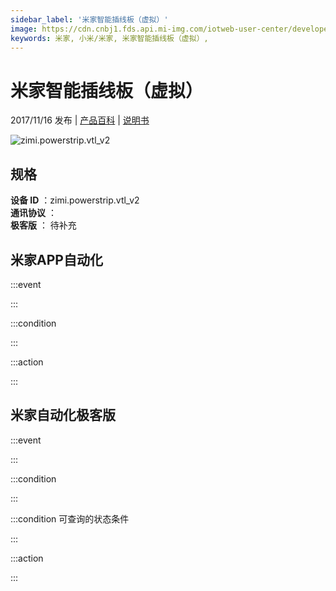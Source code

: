 ```yaml
---
sidebar_label: '米家智能插线板（虚拟）'
image: https://cdn.cnbj1.fds.api.mi-img.com/iotweb-user-center/developer_1679047511423vjmdY1Et.png?GalaxyAccessKeyId=AKVGLQWBOVIRQ3XLEW&Expires=9223372036854775807&Signature=hOXaVq8JWpNaKx7fDUDN5VkQO9I=
keywords: 米家, 小米/米家, 米家智能插线板（虚拟）, 
---
```

# 米家智能插线板（虚拟）

2017/11/16 发布 | [产品百科](https://home.mi.com/webapp/content/baike/product/index.html?model=zimi.powerstrip.vtl_v2/) | [说明书](https://home.mi.com/views/introduction.html?model=zimi.powerstrip.vtl_v2&region=cn)

![zimi.powerstrip.vtl_v2](https://cdn.cnbj1.fds.api.mi-img.com/iotweb-user-center/developer_1679047511423vjmdY1Et.png?GalaxyAccessKeyId=AKVGLQWBOVIRQ3XLEW&Expires=9223372036854775807&Signature=hOXaVq8JWpNaKx7fDUDN5VkQO9I=)

## 规格  
> 
**设备 ID** ：zimi.powerstrip.vtl_v2  
**通讯协议** ：  
**极客版**  ： 待补充 


## 米家APP自动化  

:::event  

:::

:::condition  

:::

:::action   

:::

## 米家自动化极客版  

:::event  

:::

:::condition  

:::

:::condition 可查询的状态条件  

:::

:::action  

:::

        
